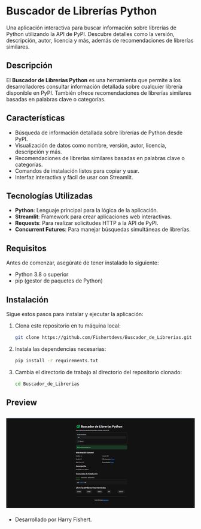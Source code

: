 # Buscador de Librerías Python

Una aplicación interactiva para buscar información sobre librerías de Python utilizando la API de PyPI. Descubre detalles como la versión, descripción, autor, licencia y más, además de recomendaciones de librerías similares.

## Descripción

El **Buscador de Librerías Python** es una herramienta que permite a los desarrolladores consultar información detallada sobre cualquier librería disponible en PyPI. También ofrece recomendaciones de librerías similares basadas en palabras clave o categorías.

## Características

- Búsqueda de información detallada sobre librerías de Python desde PyPI.
- Visualización de datos como nombre, versión, autor, licencia, descripción y más.
- Recomendaciones de librerías similares basadas en palabras clave o categorías.
- Comandos de instalación listos para copiar y usar.
- Interfaz interactiva y fácil de usar con Streamlit.

## Tecnologías Utilizadas

- **Python**: Lenguaje principal para la lógica de la aplicación.
- **Streamlit**: Framework para crear aplicaciones web interactivas.
- **Requests**: Para realizar solicitudes HTTP a la API de PyPI.
- **Concurrent Futures**: Para manejar búsquedas simultáneas de librerías.

## Requisitos

Antes de comenzar, asegúrate de tener instalado lo siguiente:

- Python 3.8 o superior
- pip (gestor de paquetes de Python)

## Instalación

Sigue estos pasos para instalar y ejecutar la aplicación:

1. Clona este repositorio en tu máquina local:
    ```bash
    git clone https://github.com/Fishertdevs/Buscador_de_Librerias.git
    ```

2. Instala las dependencias necesarias:
    ```bash
    pip install -r requirements.txt
    ```

3. Cambia el directorio de trabajo al directorio del repositorio clonado:
    ```bash
    cd Buscador_de_Librerias
    ```
## Preview

![alt text](image.png)
---
- Desarrollado por Harry Fishert.
   
